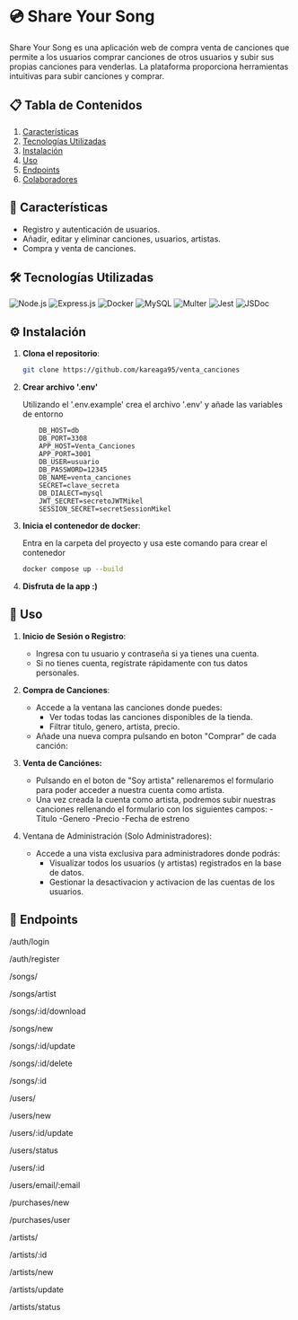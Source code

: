 # 💿 Share Your Song

Share Your Song es una aplicación web de compra venta de canciones que permite a los usuarios comprar canciones de otros usuarios y subir sus propias canciones para venderlas. La plataforma proporciona herramientas intuitivas para subir canciones y comprar.

## 📋 Tabla de Contenidos

1. [Características](#-características)
2. [Tecnologías Utilizadas](#-tecnologías-utilizadas)
3. [Instalación](#-instalación)
4. [Uso](#-uso)
5. [Endpoints](#-endpoints)
6. [Colaboradores](#-colaboradores)


## 🌟 Características

-   Registro y autenticación de usuarios.
-   Añadir, editar y eliminar canciones, usuarios, artistas.
-   Compra y venta de canciones.

## 🛠️ Tecnologías Utilizadas

![Node.js](https://img.shields.io/badge/Node.js-339933?style=for-the-badge&logo=nodedotjs&logoColor=white)
![Express.js](https://img.shields.io/badge/Express.js-000000?style=for-the-badge&logo=express&logoColor=white)
![Docker](https://img.shields.io/badge/Docker-2496ED?style=for-the-badge&logo=docker&logoColor=white)
![MySQL](https://img.shields.io/badge/MySQL-4479A1?style=for-the-badge&logo=mysql&logoColor=white)
![Multer](https://img.shields.io/badge/Multer-FF5733?style=for-the-badge&logo=node.js&logoColor=white)
![Jest](https://img.shields.io/badge/Jest-C21325?style=for-the-badge&logo=jest&logoColor=white)
![JSDoc](https://img.shields.io/badge/JSDoc-FFA500?style=for-the-badge&logo=javascript&logoColor=white)

## ⚙️ Instalación

1. **Clona el repositorio**:

    ```bash
    git clone https://github.com/kareaga95/venta_canciones

    ```

2. **Crear archivo '.env'**

    Utilizando el '.env.example' crea el archivo '.env' y añade las variables de entorno

    ```plaintext
        DB_HOST=db
        DB_PORT=3308
        APP_HOST=Venta_Canciones
        APP_PORT=3001
        DB_USER=usuario
        DB_PASSWORD=12345
        DB_NAME=venta_canciones
        SECRET=clave_secreta
        DB_DIALECT=mysql
        JWT_SECRET=secretoJWTMikel
        SESSION_SECRET=secretSessionMikel
    ```

3. **Inicia el contenedor de docker**:

    Entra en la carpeta del proyecto y usa este comando para crear el contenedor

    ```bash
    docker compose up --build
    ```

4. **Disfruta de la app :)**

## 🚀 Uso

1. **Inicio de Sesión o Registro**:
    - Ingresa con tu usuario y contraseña si ya tienes una cuenta.
    - Si no tienes cuenta, regístrate rápidamente con tus datos personales.

2. **Compra de Canciones**:
    - Accede a la ventana las canciones donde puedes:
        - Ver todas todas las canciones disponibles de la tienda.
        - Filtrar titulo, genero, artista, precio.
    - Añade una nueva compra pulsando en boton "Comprar" de cada canción:

3. **Venta de Canciónes:**
    - Pulsando en el boton de "Soy artista" rellenaremos el formulario para poder acceder a nuestra cuenta como artista.
    - Una vez creada la cuenta como artista, podremos subir nuestras canciones rellenando el formulario con los siguientes campos:
        -Titulo
        -Genero
        -Precio
        -Fecha de estreno
4. Ventana de Administración (Solo Administradores):
    - Accede a una vista exclusiva para administradores donde podrás:
        - Visualizar todos los usuarios (y artistas) registrados en la base de datos.
        - Gestionar la desactivacion y activacion de las cuentas de los usuarios.

## 📌 Endpoints

/auth/login

/auth/register

/songs/

/songs/artist

/songs/:id/download

/songs/new

/songs/:id/update

/songs/:id/delete

/songs/:id


/users/

/users/new

/users/:id/update

/users/status

/users/:id

/users/email/:email


/purchases/new

/purchases/user


/artists/

/artists/:id

/artists/new

/artists/update

/artists/status




